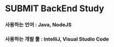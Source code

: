 # SUBMIT BackEnd Study



### 사용하는 언어 : Java, NodeJS



### 사용하는 개발 툴 : IntelliJ, Visual Studio Code







